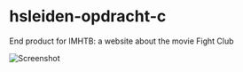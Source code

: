# hsleiden-opdracht-c
End product for IMHTB: a website about the movie Fight Club

![Screenshot](https://www.dropbox.com/s/yfeg13cmk4w3qnc/Screenshot%202016-05-11%2010.58.33.png?dl=1)
